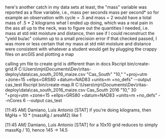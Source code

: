 
here's another catch
in my data sets at least, the "mass" variable was reported as a flow variable, i.e., mass per seconds
mass per second*
so for example an observation with cycle = .5 and mass = 2 would have a total mass of .5 * 2 kilograms
what I ended up doing, which was a real pain in the ass all up to the neck, was to figure out the quantities I needed, i.e. mass at std mkt moisture and distance, then see if I could reconstruct the "yield bu/ac" column up to a small precision error
if that checked passed, I was more or less certain that my mass at std mkt moisture and distance were consistent with whatever a student would get by plugging the crappy files on arcGIS and plotting a map

calling ym file to create grid is different than in docs
Rscript bin/create-grid.R C:\\Users\\mjn\\Documents\\Dev\\ritas-deploy\\data\\cas_south_2016_maize.csv "Cas_South" "10," "+proj=utm +zone=15 +ellps=GRS80 +datum=NAD83 +units=m +no_defs" --output cas_test
Rscript bin/create-map.R C:\\Users\\mjn\\Documents\\Dev\\ritas-deploy\\data\\cas_south_2016_maize.csv Cas_South 2016 "10," 30 "+proj=utm +zone=15 +ellps=GRS80 +datum=NAD83 +units=m +no_defs" --nCores 6 --output cas_test


[11:45 AM] Damiano, Luis Antonio [STAT]
if you're doing kilograms, then MgHa = 10 * (massKg / areaM2)
 like 1

[11:45 AM] Damiano, Luis Antonio [STAT]
for a 10x10 grid reduces to simply massKg / 10, hence 145 -> 14.5

